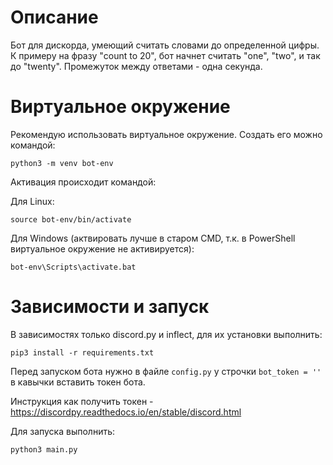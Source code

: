 # Описание

Бот для дискорда, умеющий считать словами до определенной цифры.
К примеру на фразу "count to 20", бот начнет считать "one", "two", и так до "twenty". Промежуток между ответами - одна секунда.


# Виртуальное окружение
Рекомендую использовать виртуальное окружение. Создать его можно командой:
```shell
python3 -m venv bot-env
```
Активация происходит командой:

Для Linux:
```shell
source bot-env/bin/activate
```
Для Windows (актвировать лучше в старом CMD, т.к. в PowerShell виртуальное окружение не активируется):
```shell
bot-env\Scripts\activate.bat
```


# Зависимости и запуск
В зависимостях только discord.py и inflect, для их установки выполнить:
```shell
pip3 install -r requirements.txt
```
Перед запуском бота нужно в файле `config.py` у строчки `bot_token = ''` в кавычки вставить токен бота.

Инструкция как получить токен - https://discordpy.readthedocs.io/en/stable/discord.html

Для запуска выполнить:
```shell
python3 main.py
```
